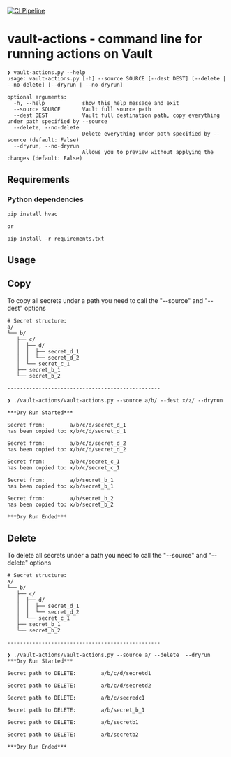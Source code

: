 [![CI Pipeline](https://github.com/jad617/vault-actions/actions/workflows/ci.yaml/badge.svg)](https://github.com/jad617/vault-actions/actions/workflows/ci.yaml)

# vault-actions - command line for running actions on Vault

```shell
❯ vault-actions.py --help
usage: vault-actions.py [-h] --source SOURCE [--dest DEST] [--delete | --no-delete] [--dryrun | --no-dryrun]

optional arguments:
  -h, --help            show this help message and exit
  --source SOURCE       Vault full source path
  --dest DEST           Vault full destination path, copy everything under path specified by --source
  --delete, --no-delete
                        Delete everything under path specified by --source (default: False)
  --dryrun, --no-dryrun
                        Allows you to preview without applying the changes (default: False)

```

## Requirements

### Python dependencies

```shell
pip install hvac

or 

pip install -r requirements.txt
```

## Usage

## Copy

To copy all secrets under a path you need to call the "--source" and "--dest" options

```shell
# Secret structure:
a/
└── b/
   ├── c/
   │  ├── d/
   │  │  ├── secret_d_1
   │  │  └── secret_d_2
   │  └── secret_c_1
   ├── secret_b_1
   └── secret_b_2

-------------------------------------------------

❯ ./vault-actions/vault-actions.py --source a/b/ --dest x/z/ --dryrun

***Dry Run Started***

Secret from:        a/b/c/d/secret_d_1
has been copied to: x/b/c/d/secret_d_1

Secret from:        a/b/c/d/secret_d_2
has been copied to: x/b/c/d/secret_d_2

Secret from:        a/b/c/secret_c_1
has been copied to: x/b/c/secret_c_1

Secret from:        a/b/secret_b_1
has been copied to: x/b/secret_b_1

Secret from:        a/b/secret_b_2
has been copied to: x/b/secret_b_2

***Dry Run Ended***
```

## Delete

To delete all secrets under a path you need to call the "--source" and "--delete" options

```shell
# Secret structure:
a/
└── b/
   ├── c/
   │  ├── d/
   │  │  ├── secret_d_1
   │  │  └── secret_d_2
   │  └── secret_c_1
   ├── secret_b_1
   └── secret_b_2

-------------------------------------------------

❯ ./vault-actions/vault-actions.py --source a/ --delete  --dryrun
***Dry Run Started***

Secret path to DELETE:        a/b/c/d/secretd1

Secret path to DELETE:        a/b/c/d/secretd2

Secret path to DELETE:        a/b/c/secredc1

Secret path to DELETE:        a/b/secret_b_1

Secret path to DELETE:        a/b/secretb1

Secret path to DELETE:        a/b/secretb2

***Dry Run Ended***

```
